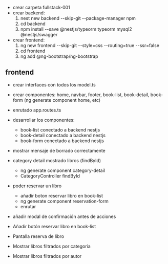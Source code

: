 * crear carpeta fullstack-001
* crear backend:
    1. nest new backend --skip-git --package-manager npm
    2. cd backend
    3. npm install --save @nestjs/typeorm typeorm mysql2 @nestjs/swagger
* crear frontend:
    1. ng new frontend --skip-git --style=css --routing=true --ssr=false
    2. cd frontend
    3. ng add @ng-bootstrap/ng-bootstrap

## frontend
* crear interfaces con todos los model.ts
* crear componentes: home, navbar, footer, book-list, book-detail, book-form (ng generate component home, etc)
* enrutado app.routes.ts
* desarrollar los componentes: 
    * book-list conectado a backend nestjs
    * book-detail conectado a backend nestjs
    * book-form conectado a backend nestjs

* mostrar mensaje de borrado correctamente

* category detail mostrado libros (findById)
    * ng generate component category-detail
    * CategoryController findById

* poder reservar un libro
    * añadir boton reservar libro en book-list
    * ng generate component reservation-form
    * enrutar

    
* añadir modal de confirmación antes de acciones

* Añadir botón reservar libro en book-list

* Pantalla reserva de libro

* Mostrar libros filtrados por categoría

* Mostrar libros filtrados por autor 